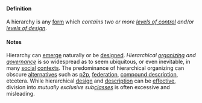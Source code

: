 #### Definition

A hierarchy is any [form](https://github.com/gcassel/Modular-Organization-Terminology/blob/master/terms/form.md) which *contains two or more [levels of control](https://github.com/gcassel/Modular-Organizing-Terminology/blob/master/terms/level-of-control.md) and/or [levels of design](https://github.com/gcassel/Modular-Organizing-Terminology/blob/master/terms/level-of-design.md)*.

#### Notes

Hierarchy can [emerge](https://github.com/gcassel/Modular-Organizing-Terminology/blob/master/terms/emerge.md) naturally or be [designed](https://github.com/gcassel/Modular-Organizing-Terminology/blob/master/terms/design.md).  *Hierarchical [organizing](https://github.com/gcassel/Modular-Organization-Terminology/blob/master/terms/organize.md) and [governance](https://github.com/gcassel/Modular-Organization-Terminology/blob/master/terms/govern.md)* is so widespread as to seem ubiquitous, or even inevitable, in many [social](https://github.com/gcassel/Modular-Organization-Terminology/blob/master/terms/social.md) [contexts](https://github.com/gcassel/Modular-Organization-Terminology/blob/master/terms/context.md).  The predominance of hierarchical organizing can obscure [alternatives](https://github.com/gcassel/Modular-Organization-Terminology/blob/master/terms/alternative.md) such as [p2p](https://github.com/gcassel/Modular-Organization-Terminology/blob/master/terms/p2p.md), [federation](https://github.com/gcassel/Modular-Organization-Terminology/blob/master/terms/federate.md), [compound description](https://github.com/gcassel/Modular-Organization-Terminology/blob/master/terms/compound-description.md), etcetera.   While hierarchical [design](https://github.com/gcassel/Modular-Organization-Terminology/blob/master/terms/design.md) and [description](https://github.com/gcassel/Modular-Organization-Terminology/blob/master/terms/describe.md) can be [effective](https://github.com/gcassel/Modular-Organization-Terminology/blob/master/terms/effective.md), division into *mutually exclusive sub[classes](https://github.com/gcassel/Modular-Organization-Terminology/blob/master/terms/class.md)* is often excessive and misleading.
